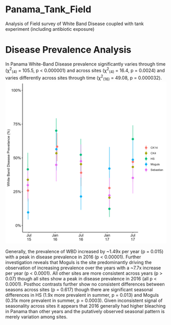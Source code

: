 # Panama_Tank_Field
 Analysis of Field survey of White Band Disease coupled with tank experiment (including antibiotic exposure)

# Disease Prevalence Analysis
In Panama White-Band Disease prevalence significantly varies through time (χ<sup>2</sup><sub>(4)</sub> = 105.5, p < 0.000001) and across sites (χ<sup>2</sup><sub>(4)</sub> = 16.4, p = 0.0024) and varies differently across sites through time (χ<sup>2</sup><sub>(16)</sub> = 49.08, p = 0.000032).
![image info](Results/WBD_prevelance_acrossSites.png)

Generally, the prevalence of WBD increased by ~1.49x per year (p = 0.015) with a peak in disease prevalence in 2016 (p < 0.00001). Further investigation reveals that Moguls is the site predominantly driving the observation of increasing prevalence over the years with a ~7.7x increase per year (p < 0.0001). All other sites are more consistent across years (p > 0.07) though all sites show a peak in disease prevalence in 2016 (all p < 0.0001). Posthoc contrasts further show no consistent differences between seasons across sites (p = 0.617) though there are significant seasonal differences in HS (1.9x more prevalent in summer, p = 0.013) and Moguls (0.31x more prevalent in summer, p = 0.0003). Given inconsistent signal of seasonality across sites it appears that 2016 generally had higher bleaching in Panama than other years and the putatively observed seasonal pattern is merely variation among sites.

# 
